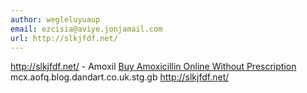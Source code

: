 ```yaml
---
author: wegleluyuaup
email: ezcisia@aviye.jonjamail.com
url: http://slkjfdf.net/
---
```


http://slkjfdf.net/ - Amoxil <a href="http://slkjfdf.net/">Buy Amoxicillin Online Without Prescription</a> mcx.aofq.blog.dandart.co.uk.stg.gb http://slkjfdf.net/